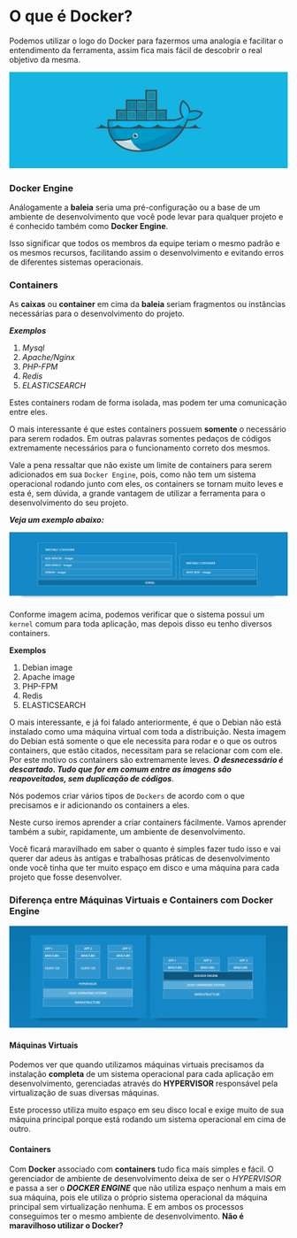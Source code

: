 # O que é Docker?

Podemos utilizar o logo do Docker para fazermos uma analogia e facilitar o entendimento da ferramenta, assim fica mais fácil de descobrir o real objetivo da mesma.

![Image of Docker](./images/docker-logo.jpg "Docker Logo")

### Docker Engine

Análogamente a **baleia** seria uma pré-configuração ou a base de um ambiente de desenvolvimento que você pode levar para qualquer projeto e é conhecido também como **Docker Engine**.

 Isso significar que todos os membros da equipe teriam o mesmo padrão e os mesmos recursos, facilitando assim o desenvolvimento e evitando erros de diferentes sistemas operacionais.

### Containers

As **caixas** ou **container** em cima da **baleia** seriam fragmentos ou instâncias necessárias para o desenvolvimento do projeto.

**_Exemplos_**

1. _Mysql_
2. _Apache/Nginx_
3. _PHP-FPM_
4. _Redis_
5. _ELASTICSEARCH_

Estes containers rodam de forma isolada, mas podem ter uma comunicação entre eles.

O mais interessante é que estes containers possuem **somente** o necessário para serem rodados. Em outras palavras somentes pedaços de códigos extremamente necessários para o funcionamento correto dos mesmos.

Vale a pena ressaltar que não existe um limite de containers para serem adicionados em sua `Docker Engine`, pois, como não tem um sistema operacional rodando junto com eles, os containers se tornam muito leves e esta é, sem dúvida, a grande vantagem de utilizar a ferramenta para o desenvolvimento do seu projeto.

**_Veja um exemplo abaixo:_**

![Image of Docker Engine Example](./images/docker-engine-example.png "Docker Engine Example")

Conforme imagem acima, podemos verificar que o sistema possui um `kernel` comum para toda aplicação, mas depois disso eu tenho diversos containers.

**Exemplos**

1. Debian image
2. Apache image
3. PHP-FPM
4. Redis
5. ELASTICSEARCH

O mais interessante, e já foi falado anteriormente, é que o Debian não está instalado como uma máquina virtual com toda a distribuição. Nesta imagem do Debian está somente o que ele necessita para rodar e o que os outros containers, que estão citados, necessitam para se relacionar com com ele. Por este motivo os containers são extremamente leves. **_O desnecessário é descartado. Tudo que for em comum entre as imagens são reapoveitados, sem duplicação de códigos_**.

Nós podemos criar vários tipos de `Dockers` de acordo com o que precisamos e ir adicionando os containers a eles.

Neste curso iremos aprender a criar containers fácilmente. Vamos aprender também a subir, rapidamente, um ambiente de desenvolvimento.

Você ficará maravilhado em saber o quanto é simples fazer tudo isso e vai querer dar adeus às antigas e trabalhosas práticas de desenvolvimento onde você tinha que ter muito espaço em disco e uma máquina para cada projeto que fosse desenvolver.

### Diferença entre Máquinas Virtuais e Containers com Docker Engine

![Image of VM e Containers](./images/docker-vm.png "VM e Containers")

#### Máquinas Virtuais
Podemos ver que quando utilizamos máquinas virtuais precisamos da instalação **completa** de um sistema operacional para cada aplicação em desenvolvimento, gerenciadas através do **HYPERVISOR** responsável pela virtualização de suas diversas máquinas.

Este processo utiliza muito espaço em seu disco local e exige muito de sua máquina principal porque está rodando um sistema operacional em cima de outro.

#### Containers
Com **Docker** associado com **containers** tudo fica mais simples e fácil. O gerenciador de ambiente de desenvolvimento deixa de ser o _HYPERVISOR_ e passa a ser o **_DOCKER ENGINE_** que não utiliza espaço nenhum a mais em sua máquina, pois ele utiliza o próprio sistema operacional da máquina principal sem virtualização nenhuma. E em ambos os processos conseguimos ter o mesmo ambiente de desenvolvimento. **Não é maravilhoso utilizar o Docker?**